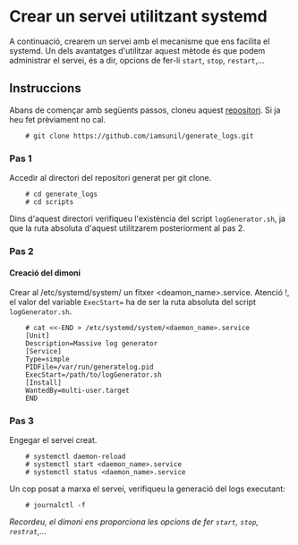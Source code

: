 # Crear un servei utilitzant systemd  
A continuació, crearem un servei amb el mecanisme que ens facilita el systemd. Un dels avantatges d'utilitzar aquest mètode és que podem administrar el servei, és a dir, opcions de fer-li `start`, `stop`, `restart`,...  

## Instruccions 
Abans de començar amb següents passos, cloneu aquest [repositori](https://github.com/iamsunil/generate_logs.git). Si ja heu fet prèviament no cal.  

		# git clone https://github.com/iamsunil/generate_logs.git
### Pas 1 
Accedir al directori del repositori generat per git clone.  
  
		# cd generate_logs  
		# cd scripts  
	   
Dins d'aquest directori verifiqueu l'existència del script `logGenerator.sh`, ja que la ruta absoluta d'aquest utilitzarem posteriorment al pas 2.  
		
### Pas 2
#### Creació del dimoni 
Crear al /etc/systemd/system/ un fitxer <deamon_name>.service. Atenció !, el valor del variable `ExecStart=` ha de ser la ruta absoluta del script `logGenerator.sh`.  
  
		# cat <<-END > /etc/systemd/system/<daemon_name>.service  
		[Unit]  
		Description=Massive log generator   
		[Service]  
		Type=simple  
		PIDFile=/var/run/generatelog.pid  
		ExecStart=/path/to/logGenerator.sh  
		[Install]  
		WantedBy=multi-user.target  
		END
### Pas 3 
Engegar el servei creat.  
 
		# systemctl daemon-reload  
		# systemctl start <daemon_name>.service  
		# systemctl status <daemon_name>.service  
		
Un cop posat a marxa el servei, verifiqueu la generació del logs executant:  
  
		# journalctl -f  

*Recordeu, el dimoni ens proporciona les opcions de fer `start`, `stop`, `restrat`,...*
